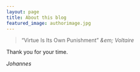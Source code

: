 ```yaml
---
layout: page
title: About this blog
featured_image: authorimage.jpg
---
```


> “Virtue Is Its Own Punishment” <cite>&em; Voltaire</cite>

Thank you for your time.

*Johannes*
